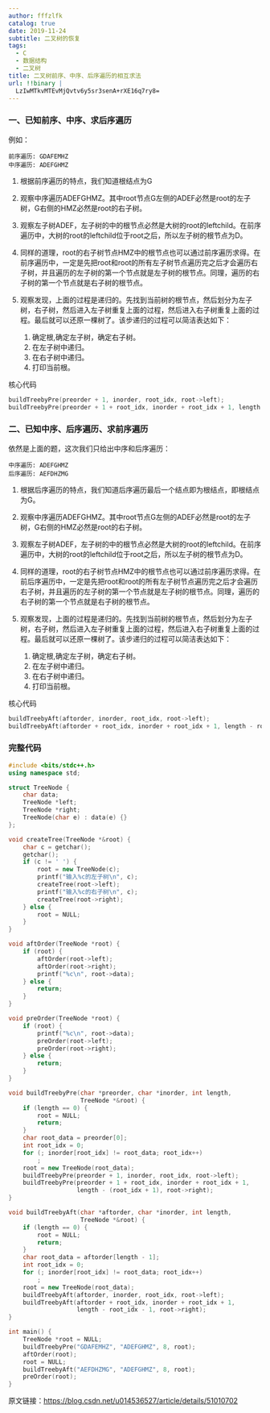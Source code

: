```yaml
---
author: fffzlfk
catalog: true
date: 2019-11-24
subtitle: 二叉树的恢复
tags:
  - C
  - 数据结构
  - 二叉树
title: 二叉树前序、中序、后序遍历的相互求法
url: !!binary |
  LzIwMTkvMTEvMjQvtv6y5sr3senA+rXE16q7ry8=
---
```



### 一、已知前序、中序、求后序遍历
例如：
```
前序遍历: GDAFEMHZ
中序遍历: ADEFGHMZ
```
1. 根据前序遍历的特点，我们知道根结点为G
2. 观察中序遍历ADEFGHMZ。其中root节点G左侧的ADEF必然是root的左子树，G右侧的HMZ必然是root的右子树。
3. 观察左子树ADEF，左子树的中的根节点必然是大树的root的leftchild。在前序遍历中，大树的root的leftchild位于root之后，所以左子树的根节点为D。
4. 同样的道理，root的右子树节点HMZ中的根节点也可以通过前序遍历求得。在前序遍历中，一定是先把root和root的所有左子树节点遍历完之后才会遍历右子树，并且遍历的左子树的第一个节点就是左子树的根节点。同理，遍历的右子树的第一个节点就是右子树的根节点。
5. 观察发现，上面的过程是递归的。先找到当前树的根节点，然后划分为左子树，右子树，然后进入左子树重复上面的过程，然后进入右子树重复上面的过程。最后就可以还原一棵树了。该步递归的过程可以简洁表达如下：

    1. 确定根,确定左子树，确定右子树。
    2. 在左子树中递归。
    3. 在右子树中递归。
    4. 打印当前根。

核心代码
```cpp
buildTreebyPre(preorder + 1, inorder, root_idx, root->left);
buildTreebyPre(preorder + 1 + root_idx, inorder + root_idx + 1, length - (root_idx + 1), root->right);
```
### 二、已知中序、后序遍历、求前序遍历
依然是上面的题，这次我们只给出中序和后序遍历：
```
中序遍历: ADEFGHMZ
后序遍历: AEFDHZMG
```
1. 根据后序遍历的特点，我们知道后序遍历最后一个结点即为根结点，即根结点为G。

2. 观察中序遍历ADEFGHMZ。其中root节点G左侧的ADEF必然是root的左子树，G右侧的HMZ必然是root的右子树。

3. 观察左子树ADEF，左子树的中的根节点必然是大树的root的leftchild。在前序遍历中，大树的root的leftchild位于root之后，所以左子树的根节点为D。

4. 同样的道理，root的右子树节点HMZ中的根节点也可以通过前序遍历求得。在前后序遍历中，一定是先把root和root的所有左子树节点遍历完之后才会遍历右子树，并且遍历的左子树的第一个节点就是左子树的根节点。同理，遍历的右子树的第一个节点就是右子树的根节点。

5. 观察发现，上面的过程是递归的。先找到当前树的根节点，然后划分为左子树，右子树，然后进入左子树重复上面的过程，然后进入右子树重复上面的过程。最后就可以还原一棵树了。该步递归的过程可以简洁表达如下：

    1. 确定根,确定左子树，确定右子树。
    2. 在左子树中递归。
    3. 在右子树中递归。
    4. 打印当前根。

核心代码
```cpp
buildTreebyAft(aftorder, inorder, root_idx, root->left);
buildTreebyAft(aftorder + root_idx, inorder + root_idx + 1, length - root_idx - 1, root->right);
```

### 完整代码
```cpp
#include <bits/stdc++.h>
using namespace std;

struct TreeNode {
    char data;
    TreeNode *left;
    TreeNode *right;
    TreeNode(char e) : data(e) {}
};

void createTree(TreeNode *&root) {
    char c = getchar();
    getchar();
    if (c != ' ') {
        root = new TreeNode(c);
        printf("输入%c的左子树\n", c);
        createTree(root->left);
        printf("输入%c的右子树\n", c);
        createTree(root->right);
    } else {
        root = NULL;
    }
}

void aftOrder(TreeNode *root) {
    if (root) {
        aftOrder(root->left);
        aftOrder(root->right);
        printf("%c\n", root->data);
    } else {
        return;
    }
}

void preOrder(TreeNode *root) {
    if (root) {
        printf("%c\n", root->data);
        preOrder(root->left);
        preOrder(root->right);
    } else {
        return;
    }
}

void buildTreebyPre(char *preorder, char *inorder, int length,
                    TreeNode *&root) {
    if (length == 0) {
        root = NULL;
        return;
    }
    char root_data = preorder[0];
    int root_idx = 0;
    for (; inorder[root_idx] != root_data; root_idx++)
        ;
    root = new TreeNode(root_data);
    buildTreebyPre(preorder + 1, inorder, root_idx, root->left);
    buildTreebyPre(preorder + 1 + root_idx, inorder + root_idx + 1,
                   length - (root_idx + 1), root->right);
}

void buildTreebyAft(char *aftorder, char *inorder, int length,
                    TreeNode *&root) {
    if (length == 0) {
        root = NULL;
        return;
    }
    char root_data = aftorder[length - 1];
    int root_idx = 0;
    for (; inorder[root_idx] != root_data; root_idx++)
        ;
    root = new TreeNode(root_data);
    buildTreebyAft(aftorder, inorder, root_idx, root->left);
    buildTreebyAft(aftorder + root_idx, inorder + root_idx + 1,
                   length - root_idx - 1, root->right);
}

int main() {
    TreeNode *root = NULL;
    buildTreebyPre("GDAFEMHZ", "ADEFGHMZ", 8, root);
    aftOrder(root);
    root = NULL;
    buildTreebyAft("AEFDHZMG", "ADEFGHMZ", 8, root);
    preOrder(root);
}
```

原文链接：https://blog.csdn.net/u014536527/article/details/51010702